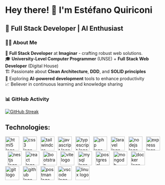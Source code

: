 # Hey there! 👋 I'm Estéfano Quiriconi

## 🚀 Full Stack Developer | AI Enthusiast

### 🧑‍💻 About Me

💼 **Full Stack Developer** at **Imaginar** - crafting robust web solutions.  
🎓 **University-Level Computer Programmer** (UNSE) + **Full Stack Web Developer** (Digital House)  
🏗️ Passionate about **Clean Architecture**, **DDD**, and **SOLID principles**  
🤖 Exploring **AI-powered development** tools to enhance productivity  
📈 Believer in continuous learning and knowledge sharing  

### 📊 GitHub Activity

[![GitHub Streak](https://streak-stats.demolab.com?user=estefanoquiriconi&theme=dark&border_radius=10&hide_border=true&background=0D1117&stroke=30A3DC&ring=30A3DC&fire=FF6B35&currStreakLabel=30A3DC)](https://github.com/YourGitHubUsername)

## Technologies:
<div align="left">
  <img src="https://skillicons.dev/icons?i=html" height="45" alt="html5 logo"  />
  <img src="https://skillicons.dev/icons?i=css" height="45" alt="css3 logo"  />
  <img src="https://skillicons.dev/icons?i=tailwind" height="45" alt="tailwindcss logo"  />
  <img src="https://skillicons.dev/icons?i=js" height="45" alt="javascript logo"  />
  <img src="https://skillicons.dev/icons?i=ts" height="45" alt="typescript logo"  />
  <img src="https://skillicons.dev/icons?i=php" height="45" alt="php logo"  />
  <img src="https://skillicons.dev/icons?i=laravel" height="45" alt="laravel logo"  />
  <img src="https://skillicons.dev/icons?i=nodejs" height="45" alt="nodejs logo"  />
  <img src="https://skillicons.dev/icons?i=express" height="45" alt="express logo"  />
  <img src="https://skillicons.dev/icons?i=nestjs" height="45" alt="nestjs logo"  />
  <img src="https://skillicons.dev/icons?i=react" height="45" alt="react logo"  />
  <img src="https://skillicons.dev/icons?i=bootstrap" height="45" alt="bootstrap logo"  />
  <img src="https://skillicons.dev/icons?i=vite" height="45" alt="vite logo"  />
  <img src="https://skillicons.dev/icons?i=mysql" height="45" alt="mysql logo"  />
  <img src="https://skillicons.dev/icons?i=postgres" height="45" alt="postgresql logo"  />
  <img src="https://skillicons.dev/icons?i=mongodb" height="45" alt="mongodb logo"  />
  <img src="https://skillicons.dev/icons?i=docker" height="45" alt="docker logo"  />
  <img src="https://skillicons.dev/icons?i=git" height="45" alt="git logo"  />
  <img src="https://skillicons.dev/icons?i=github" height="45" alt="github logo"  />
  <img src="https://skillicons.dev/icons?i=postman" height="45" alt="postman logo"  />
  <img src="https://skillicons.dev/icons?i=vscode" height="45" alt="vscode logo"  />
  <img src="https://skillicons.dev/icons?i=linux" height="45" alt="linux logo"  />
</div>
